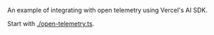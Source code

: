 An example of integrating with open telemetry using Vercel's AI SDK.

Start with [./open-telemetry.ts](./open-telemetry.ts).
